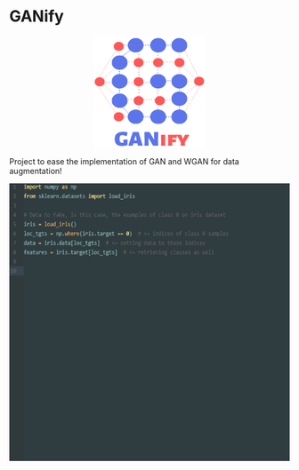 # GANify
<p align="center">
<img width="200" height="200" src="https://github.com/arnonbruno/ganify/blob/master/logo.png">
</p>

Project to ease the implementation of GAN and WGAN for data augmentation!

<p align="center">
<img width="600" height="500" src="https://github.com/arnonbruno/ganify/blob/master/ganify.gif">
</p>
